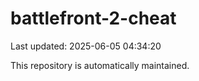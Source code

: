 # battlefront-2-cheat

Last updated: 2025-06-05 04:34:20

This repository is automatically maintained.
